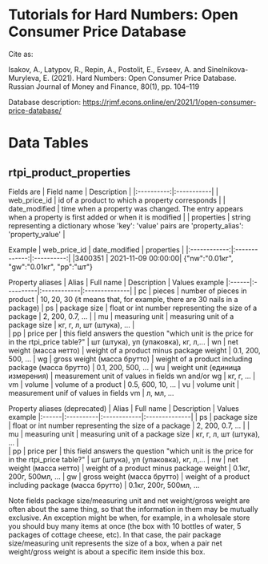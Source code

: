 # Tutorials for Hard Numbers: Open Consumer Price Database

Cite as:

Isakov, A., Latypov, R., Repin, A., Postolit, E., Evseev, A. and Sinelnikova-Muryleva, E. (2021). Hard Numbers: Open Consumer Price Database. Russian Journal of Money and Finance, 80(1), pp. 104–119

Database description: https://rjmf.econs.online/en/2021/1/open-consumer-price-database/


# Data Tables
## rtpi_product_properties
Fields are
| Field name | Description |
|:----------:|:-----------|
| web_price_id | id of a product to which a property corresponds |
| date_modified | time when a property was changed. The entry appears when a property is first added or when it is modified |
| properties | string representing a dictionary whose 'key': 'value' pairs are 'property_alias': 'property_value' |

Example
| web_price_id | date_modified | properties |
|:------------:|:-------------:|:----------:|
|3400351       | 2021-11-09 00:00:00| {"nw":"0.01кг", "gw":"0.01кг", "pp":"шт"}

Property aliases
| Alias | Full name | Description | Values example 
|:------|:----------|:------------|:--------------|
| pc | pieces | number of pieces in product | 10, 20, 30 (it means that, for example, there are 30 nails in a package)
| ps | package size | float or int number representing the size of a package | 2, 200, 0.7, ... | 
| mu | measuring unit | measuring unit of a package size | кг, г, л, шт (штука), ... |  
| pp | price per | this field answers the question "which unit is the price for in the rtpi_price table?" | шт (штука), уп (упаковка), кг, л,...
| wn | net weight (масса нетто) | weight of a product minus package weight | 0.1, 200, 500, ...
| wg | gross weight (масса брутто) | weight of a product including package (масса брутто) | 0.1, 200, 500, ...
| wu | weight unit (единица измерения) | measurement unit of values in fields wn and/or wg | кг, г, ...
| vm | volume | volume of a product | 0.5, 600, 10, ...
| vu | volume unit | measurement unif of values in fields vm | л, мл, ...



Property aliases (deprecated)
| Alias | Full name | Description | Values example 
|:------|:----------|:------------|:--------------|
| ps | package size | float or int number representing the size of a package | 2, 200, 0.7, ... | 
| mu | measuring unit | measuring unit of a package size | кг, г, л, шт (штука), ... |  
| pp | price per | this field answers the question "which unit is the price for in the rtpi_price table?" | шт (штука), уп (упаковка), кг, л,...
| nw | net weight (масса нетто) | weight of a product minus package weight | 0.1кг, 200г, 500мл, ...
| gw | gross weight (масса брутто) | weight of a product including package (масса брутто) | 0.1кг, 200г, 500мл, ...

Note fields package size/measuring unit and net weight/gross weight are often about the same thing, so that the information in them may be mutually exclusive. An exception might be when, for example, in a wholesale store you should buy many items at once (the box with 10 bottles of water, 5 packages of cottage cheese, etc). In that case, the pair package size/measuring unit represents the size of a box, when a pair net weight/gross weight is about a specific item inside this box.
